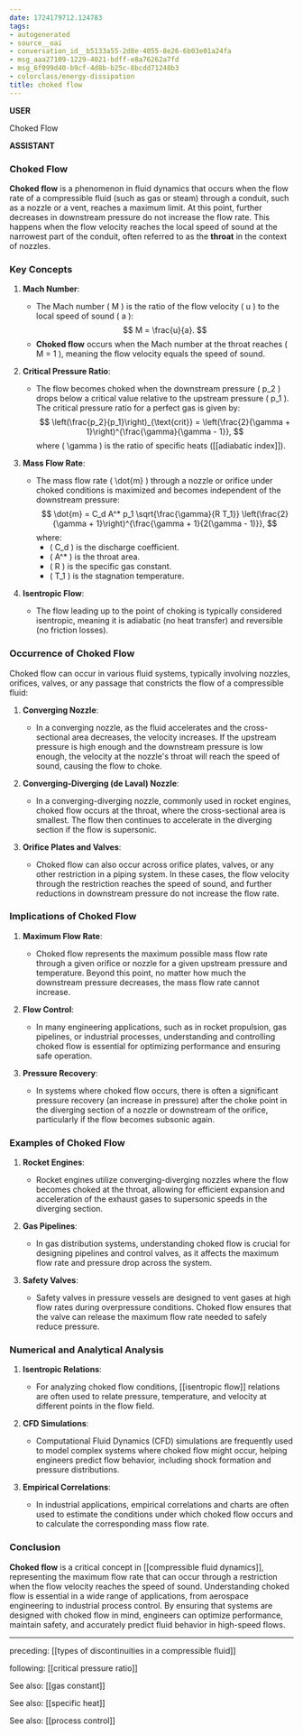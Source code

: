 ```yaml
---
date: 1724179712.124783
tags:
- autogenerated
- source__oai
- conversation_id__b5133a55-2d8e-4055-8e26-6b03e01a24fa
- msg_aaa27109-1229-4021-bdff-e8a76262a7fd
- msg_6f099d40-b9cf-4d8b-b25c-8bcdd71248b3
- colorclass/energy-dissipation
title: choked flow
---
```


**USER**

Choked Flow


**ASSISTANT**

### Choked Flow

**Choked flow** is a phenomenon in fluid dynamics that occurs when the flow rate of a compressible fluid (such as gas or steam) through a conduit, such as a nozzle or a vent, reaches a maximum limit. At this point, further decreases in downstream pressure do not increase the flow rate. This happens when the flow velocity reaches the local speed of sound at the narrowest part of the conduit, often referred to as the **throat** in the context of nozzles.

### Key Concepts

1. **Mach Number**:
   - The Mach number \( M \) is the ratio of the flow velocity \( u \) to the local speed of sound \( a \):
     $$
     M = \frac{u}{a}.
     $$
   - **Choked flow** occurs when the Mach number at the throat reaches \( M = 1 \), meaning the flow velocity equals the speed of sound.

2. **Critical Pressure Ratio**:
   - The flow becomes choked when the downstream pressure \( p_2 \) drops below a critical value relative to the upstream pressure \( p_1 \). The critical pressure ratio for a perfect gas is given by:
     $$
     \left(\frac{p_2}{p_1}\right)_{\text{crit}} = \left(\frac{2}{\gamma + 1}\right)^{\frac{\gamma}{\gamma - 1}},
     $$
     where \( \gamma \) is the ratio of specific heats ([[adiabatic index]]).

3. **Mass Flow Rate**:
   - The mass flow rate \( \dot{m} \) through a nozzle or orifice under choked conditions is maximized and becomes independent of the downstream pressure:
     $$
     \dot{m} = C_d A^* p_1 \sqrt{\frac{\gamma}{R T_1}} \left(\frac{2}{\gamma + 1}\right)^{\frac{\gamma + 1}{2(\gamma - 1)}},
     $$
     where:
     - \( C_d \) is the discharge coefficient.
     - \( A^* \) is the throat area.
     - \( R \) is the specific gas constant.
     - \( T_1 \) is the stagnation temperature.

4. **Isentropic Flow**:
   - The flow leading up to the point of choking is typically considered isentropic, meaning it is adiabatic (no heat transfer) and reversible (no friction losses).

### Occurrence of Choked Flow

Choked flow can occur in various fluid systems, typically involving nozzles, orifices, valves, or any passage that constricts the flow of a compressible fluid:

1. **Converging Nozzle**:
   - In a converging nozzle, as the fluid accelerates and the cross-sectional area decreases, the velocity increases. If the upstream pressure is high enough and the downstream pressure is low enough, the velocity at the nozzle's throat will reach the speed of sound, causing the flow to choke.

2. **Converging-Diverging (de Laval) Nozzle**:
   - In a converging-diverging nozzle, commonly used in rocket engines, choked flow occurs at the throat, where the cross-sectional area is smallest. The flow then continues to accelerate in the diverging section if the flow is supersonic.

3. **Orifice Plates and Valves**:
   - Choked flow can also occur across orifice plates, valves, or any other restriction in a piping system. In these cases, the flow velocity through the restriction reaches the speed of sound, and further reductions in downstream pressure do not increase the flow rate.

### Implications of Choked Flow

1. **Maximum Flow Rate**:
   - Choked flow represents the maximum possible mass flow rate through a given orifice or nozzle for a given upstream pressure and temperature. Beyond this point, no matter how much the downstream pressure decreases, the mass flow rate cannot increase.

2. **Flow Control**:
   - In many engineering applications, such as in rocket propulsion, gas pipelines, or industrial processes, understanding and controlling choked flow is essential for optimizing performance and ensuring safe operation.

3. **Pressure Recovery**:
   - In systems where choked flow occurs, there is often a significant pressure recovery (an increase in pressure) after the choke point in the diverging section of a nozzle or downstream of the orifice, particularly if the flow becomes subsonic again.

### Examples of Choked Flow

1. **Rocket Engines**:
   - Rocket engines utilize converging-diverging nozzles where the flow becomes choked at the throat, allowing for efficient expansion and acceleration of the exhaust gases to supersonic speeds in the diverging section.

2. **Gas Pipelines**:
   - In gas distribution systems, understanding choked flow is crucial for designing pipelines and control valves, as it affects the maximum flow rate and pressure drop across the system.

3. **Safety Valves**:
   - Safety valves in pressure vessels are designed to vent gases at high flow rates during overpressure conditions. Choked flow ensures that the valve can release the maximum flow rate needed to safely reduce pressure.

### Numerical and Analytical Analysis

1. **Isentropic Relations**:
   - For analyzing choked flow conditions, [[isentropic flow]] relations are often used to relate pressure, temperature, and velocity at different points in the flow field.

2. **CFD Simulations**:
   - Computational Fluid Dynamics (CFD) simulations are frequently used to model complex systems where choked flow might occur, helping engineers predict flow behavior, including shock formation and pressure distributions.

3. **Empirical Correlations**:
   - In industrial applications, empirical correlations and charts are often used to estimate the conditions under which choked flow occurs and to calculate the corresponding mass flow rate.

### Conclusion

**Choked flow** is a critical concept in [[compressible fluid dynamics]], representing the maximum flow rate that can occur through a restriction when the flow velocity reaches the speed of sound. Understanding choked flow is essential in a wide range of applications, from aerospace engineering to industrial process control. By ensuring that systems are designed with choked flow in mind, engineers can optimize performance, maintain safety, and accurately predict fluid behavior in high-speed flows.


---

preceding: [[types of discontinuities in a compressible fluid]]  


following: [[critical pressure ratio]]

See also: [[gas constant]]


See also: [[specific heat]]


See also: [[process control]]